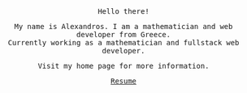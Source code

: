 <div align="center">
  <samp>
    <p>
      Hello there!
    </p>
    <p>
     My name is Alexandros. I am a mathematician and web developer from Greece.
      <br>
      Currently working as a mathematician and fullstack web developer.
    </p>
    <p>
      Visit my home page for more information.
    </p>
    <p>
      <a href="https://www.linkedin.com/in/alexandros-polymeros-93776811a/">Resume</a>
    </p>
  </samp>
</div>
